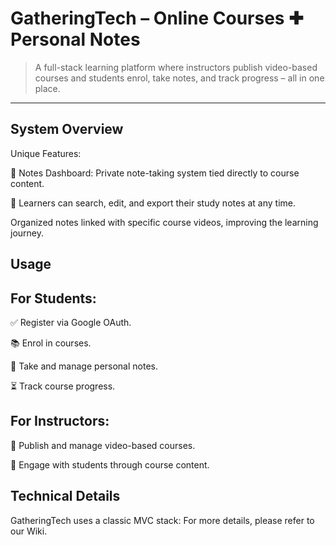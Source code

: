 # GatheringTech – Online Courses ✚ Personal Notes

> A full-stack learning platform where instructors publish video-based courses and students enrol, take notes, and track progress – all in one place.

---

## System Overview

Unique Features:

🎯 Notes Dashboard: Private note-taking system tied directly to course content.

🔎 Learners can search, edit, and export their study notes at any time.

Organized notes linked with specific course videos, improving the learning journey.

## Usage
## For Students:

✅ Register via Google OAuth.

📚 Enrol in courses.

📝 Take and manage personal notes.

⏳ Track course progress.

## For Instructors:

🚀 Publish and manage video-based courses.

📢 Engage with students through course content.

## Technical Details

GatheringTech uses a classic MVC stack:
For more details, please refer to our Wiki.
